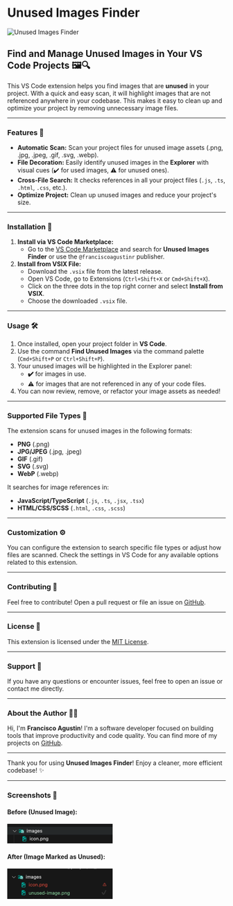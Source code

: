 # Unused Images Finder

![Unused Images Finder](https://img.shields.io/badge/VS%20Code-Extension-blue?style=flat&logo=visualstudiocode)

## Find and Manage Unused Images in Your VS Code Projects 🖼️🔍

This VS Code extension helps you find images that are **unused** in your project. With a quick and easy scan, it will highlight images that are not referenced anywhere in your codebase. This makes it easy to clean up and optimize your project by removing unnecessary image files.

---

### Features 🚀

- **Automatic Scan:** Scan your project files for unused image assets (.png, .jpg, .jpeg, .gif, .svg, .webp).
- **File Decoration:** Easily identify unused images in the **Explorer** with visual cues (✔️ for used images, ⚠️ for unused ones).
- **Cross-File Search:** It checks references in all your project files (`.js`, `.ts`, `.html`, `.css`, etc.).
- **Optimize Project:** Clean up unused images and reduce your project's size.

---

### Installation 🔧

1. **Install via VS Code Marketplace:**
   - Go to the [VS Code Marketplace](https://marketplace.visualstudio.com/) and search for **Unused Images Finder** or use the `@franciscoagustinr` publisher.
2. **Install from VSIX File:**
   - Download the `.vsix` file from the latest release.
   - Open VS Code, go to Extensions (`Ctrl+Shift+X` or `Cmd+Shift+X`).
   - Click on the three dots in the top right corner and select **Install from VSIX**.
   - Choose the downloaded `.vsix` file.

---

### Usage 🛠️

1. Once installed, open your project folder in **VS Code**.
2. Use the command **Find Unused Images** via the command palette (`Cmd+Shift+P` or `Ctrl+Shift+P`).
3. Your unused images will be highlighted in the Explorer panel:
   - **✔️** for images in use.
   - **⚠️** for images that are not referenced in any of your code files.
4. You can now review, remove, or refactor your image assets as needed!

---

### Supported File Types 📄

The extension scans for unused images in the following formats:

- **PNG** (.png)
- **JPG/JPEG** (.jpg, .jpeg)
- **GIF** (.gif)
- **SVG** (.svg)
- **WebP** (.webp)

It searches for image references in:

- **JavaScript/TypeScript** (`.js`, `.ts`, `.jsx`, `.tsx`)
- **HTML/CSS/SCSS** (`.html`, `.css`, `.scss`)

---

### Customization ⚙️

You can configure the extension to search specific file types or adjust how files are scanned. Check the settings in VS Code for any available options related to this extension.

---

### Contributing 🤝

Feel free to contribute! Open a pull request or file an issue on [GitHub](https://github.com/@franciscoagustinr/ext-find-unused-imgs).

---

### License 📜

This extension is licensed under the [MIT License](https://github.com/@franciscoagustinr/ext-find-unused-imgs/blob/main/LICENSE).

---

### Support 💬

If you have any questions or encounter issues, feel free to open an issue or contact me directly.

---

### About the Author 👨‍💻

Hi, I'm **Francisco Agustin**! I'm a software developer focused on building tools that improve productivity and code quality. You can find more of my projects on [GitHub](https://github.com/franciscoagustin).

---

Thank you for using **Unused Images Finder**! Enjoy a cleaner, more efficient codebase! ✨

---

### Screenshots 📸

#### Before (Unused Image):

<img src="https://github.com/franciscoagustinr/ext-find-unused-imgs/blob/main/images/unused-image.png" alt="Unused Image Example" style="max-width: 100%;">

#### After (Image Marked as Unused):

<img src="https://github.com/franciscoagustinr/ext-find-unused-imgs/blob/main/images/used-image.png" alt="Used Image Example" style="max-width: 100%;">
